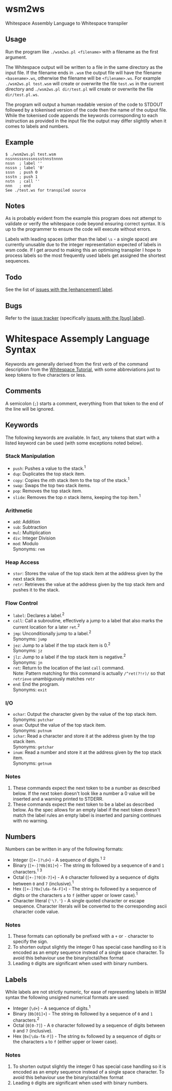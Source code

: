 # wsm2ws
Whitespace Assembly Language to Whitespace transpiler

## Usage
Run the program like `./wsm2ws.pl <filename>` with a filename as the first argument.

The Whitespace output will be written to a file in the same directory as the input file. If the filename ends in `.wsm` the output file will have the filename `<basename>.ws`, otherwise the filename will be `<filename>.ws`. For example `./wsm2ws.pl test.wsm` will create or overwrite the file `test.ws` in the current directory and `./wsm2ws.pl dir/test.pl` will create or overwrite the file `dir/test.pl.ws`.

The program will output a human readable version of the code to STDOUT followed by a tokenised version of the code then the name of the output file. While the tokenised code appends the keywords corresponding to each instruction as provided in the input file the output may differ slightlly when it comes to labels and numbers.

## Example
    $ ./wsm2ws.pl test.wsm
    nssnnsssnsssnssstnnstnnnn
    nssn  ; label ''
    nsssn ; label '0'
    sssn  ; push 0
    ssstn ; push 1
    nstn  ; call ''
    nnn   ; end
    See ./test.ws for transpiled source

## Notes
As is probably evident from the example this program does not attempt to validate or verify the whitespace code beyond ensuring correct syntax. It is up to the programmer to ensure the code will execute without errors.

Labels with leading spaces (other than the label `\s` - a single space) are currently unusable due to the integer representation expected of labels in wsm code. If I get around to making this an optimising transpiler I hope to process labels so the most frequently used labels get assigned the shortest sequences.

## Todo
See the list of [issues with the [enhancement] label](https://github.com/ephphatha/wsm2ws/issues?q=is%3Aissue+is%3Aopen+label%3Aenhancement).

## Bugs
Refer to the [issue tracker](https://github.com/ephphatha/wsm2ws/issues) (specifically [issues with the [bug] label](https://github.com/ephphatha/wsm2ws/issues?q=is%3Aissue+is%3Aopen+label%3Abug)).

# Whitespace Assemply Language Syntax
Keywords are generally derived from the first verb of the command description from the [Whitespace Tutorial](https://web.archive.org/web/20150618184706/http://compsoc.dur.ac.uk/whitespace/tutorial.php), with some abbreviations just to keep tokens to five characters or less.

## Comments
A semicolon (`;`) starts a comment, everything from that token to the end of the line will be ignored.

## Keywords
The following keywords are available. In fact, any tokens that start with a listed keyword can be used (with some exceptions noted below).

### Stack Manipulation
* `push`: Pushes a value to the stack.<sup>1</sup>
* `dup`: Duplicates the top stack item.
* `copy`: Copies the *n*th stack item to the top of the stack.<sup>1</sup>
* `swap`: Swaps the top two stack items.
* `pop`: Removes the top stack item.
* `slide`: Removes the top *n* stack items, keeping the top item.<sup>1</sup>

### Arithmetic
* `add`: Addition
* `sub`: Subtraction
* `mul`: Multiplication
* `div`: Integer Division
* `mod`: Modulo  
Synonyms: `rem`

### Heap Access
* `stor`: Stores the value of the top stack item at the address given by the next stack item.
* `retr`: Retrieves the value at the address given by the top stack item and pushes it to the stack.

### Flow Control
* `label`: Declares a label.<sup>2</sup>
* `call`: Call a subroutine, effectively a jump to a label that also marks the current location for a later `ret`.<sup>2</sup>
* `jmp`: Unconditionally jump to a label.<sup>2</sup>  
Synonyms: `jump`
* `jez`: Jump to a label if the top stack item is 0.<sup>2</sup>  
Synonyms: `jz`
* `jlz`: Jump to a label if the top stack item is negative.<sup>2</sup>  
Synonyms: `jn`
* `ret`: Return to the location of the last `call` command.  
Note: Pattern matching for this command is actually `/^ret(?!r)/` so that `retrieve` unambiguously matches `retr`
* `end`: End the program.  
Synonyms: `exit`

### I/O
* `ochar`: Output the character given by the value of the top stack item.  
Synonyms: `putchar`
* `onum`: Output the value of the top stack item.  
Synonyms: `putnum`
* `ichar`: Read a character and store it at the address given by the top stack item.  
Synonyms: `getchar`
* `inum`: Read a number and store it at the address given by the top stack item.  
Synonyms: `getnum`

### Notes
1. These commands expect the next token to be a number as described below. If the next token doesn't look like a number a 0 value will be inserted and a warning printed to STDERR.
2. These commands expect the next token to be a label as described below. As the spec allows for an empty label if the next token doesn't match the label rules an empty label is inserted and parsing continues with no warning.

## Numbers
Numbers can be written in any of the following formats:

* Integer (`[+-]?\d+`) - A sequence of digits.<sup>1</sup> <sup>2</sup>
* Binary (`[+-]?0b[01]+`) - The string `0b` followed by a sequence of `0` and `1` characters.<sup>1</sup> <sup>3</sup>
* Octal (`[+-]?0[0-7]+`) - A `0` character followed by a sequence of digits between `0` and `7` (inclusive).<sup>1</sup>
* Hex (`[+-]?0x[\da-fA-F]+`) - The string `0x` followed by a sequence of digits or the characters `a` to `f` (either upper or lower case).<sup>1</sup>
* Character literal (`'\?.'`) - A single quoted character or escape sequence. Character literals will be converted to the corresponding ascii character code value.

### Notes
1. These formats can optionally be prefixed with a `+` or `-` character to specify the sign.
2. To shorten output slightly the integer 0 has special case handling so it is encoded as an empty sequence instead of a single space character. To avoid this behaviour use the binary/octal/hex format 
3. Leading `0` digits are significant when used with binary numbers.

## Labels
While labels are not strictly numeric, for ease of representing labels in WSM syntax the following unsigned numerical formats are used:

* Integer (`\d+`) - A sequence of digits.<sup>1</sup>
* Binary (`0b[01]+`) - The string `0b` followed by a sequence of `0` and `1` characters.<sup>2</sup>
* Octal (`0[0-7]`) - A `0` character followed by a sequence of digits between `0` and `7` (inclusive).
* Hex (`0x[\da-fA-F]`) - The string `0x` followed by a sequence of digits or the characters `a` to `f` (either upper or lower case).

### Notes
1. To shorten output slightly the integer 0 has special case handling so it is encoded as an empty sequence instead of a single space character. To avoid this behaviour use the binary/octal/hex format 
2. Leading `0` digits are significant when used with binary numbers.